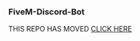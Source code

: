 ### FiveM-Discord-Bot
THIS REPO HAS MOVED [CLICK HERE](https://github.com/TheRealToxicDev/FiveM-Discord-Bot)
